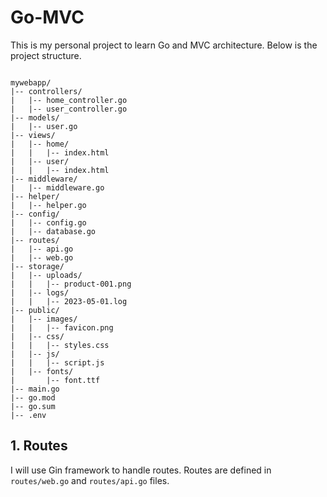 # Go-MVC

This is my personal project to learn Go and MVC architecture.
Below is the project structure.

```shell

mywebapp/
|-- controllers/
|   |-- home_controller.go
|   |-- user_controller.go
|-- models/
|   |-- user.go
|-- views/
|   |-- home/
|   |   |-- index.html
|   |-- user/
|   |   |-- index.html
|-- middleware/
|   |-- middleware.go
|-- helper/
|   |-- helper.go
|-- config/
|   |-- config.go
|   |-- database.go
|-- routes/
|   |-- api.go
|   |-- web.go
|-- storage/
|   |-- uploads/
|   |   |-- product-001.png
|   |-- logs/
|   |   |-- 2023-05-01.log
|-- public/
|   |-- images/
|   |   |-- favicon.png
|   |-- css/
|   |   |-- styles.css
|   |-- js/
|   |   |-- script.js
|   |-- fonts/
|       |-- font.ttf
|-- main.go
|-- go.mod
|-- go.sum
|-- .env

```

## 1. Routes

I will use Gin framework to handle routes.
Routes are defined in `routes/web.go` and `routes/api.go` files.

